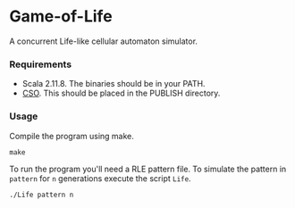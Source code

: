 # Game-of-Life
A concurrent Life-like cellular automaton simulator.

### Requirements
* Scala 2.11.8. The binaries should be in your PATH.
* [CSO](https://www.cs.ox.ac.uk/people/bernard.sufrin/personal/CSO/). This should be placed in the PUBLISH directory.

### Usage
Compile the program using make.
```
make
```

To run the program you'll need a RLE pattern file. To simulate the pattern in `pattern` for `n` generations execute the script `Life`.

```
./Life pattern n
```

